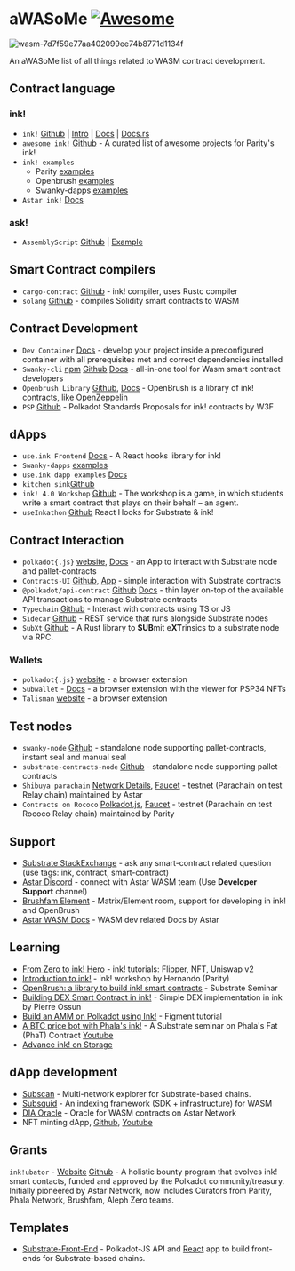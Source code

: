# aWASoMe [![Awesome](https://awesome.re/badge-flat2.svg)](https://awesome.re)
![wasm-7d7f59e77aa402099ee74b8771d1134f](https://user-images.githubusercontent.com/34627453/221525327-1a3bad79-3093-4b2b-9e18-4ae87743e09b.png)

An aWASoMe list of all things related to WASM contract development.


## Contract language
### ink!
- `ink!` [Github](https://github.com/paritytech/ink) | [Intro](https://paritytech.github.io/ink/) | [Docs](https://use.ink/) | [Docs.rs](https://docs.rs/ink/4.0.0/ink/)
- `awesome ink!` [Github](https://github.com/paritytech/awesome-ink) - A curated list of awesome projects for Parity's ink!
- `ink! examples`
  - Parity [examples](https://github.com/paritytech/ink-examples)
  - Openbrush [examples](https://github.com/727-Ventures/openbrush-contracts/tree/main/examples)
  - Swanky-dapps [examples](https://github.com/orgs/swanky-dapps/repositories)
- `Astar ink!` [Docs](https://docs.astar.network/docs/build/wasm/)
### ask!
- `AssemblyScript` [Github](https://github.com/LimeChain/as-scale-codec) | [Example](https://docs.astar.network/docs/build/wasm/ask_contracts)

## Smart Contract compilers
- `cargo-contract` [Github](https://github.com/paritytech/cargo-contract/) - ink! compiler, uses Rustc compiler
- `solang` [Github](https://github.com/hyperledger-labs/solang) - compiles Solidity smart contracts to WASM

## Contract Development
- `Dev Container` [Docs](https://github.com/AstarNetwork/swanky-dev-container) - develop your project inside a preconfigured container with all prerequisites met and correct dependencies installed
- `Swanky-cli` [npm](https://www.npmjs.com/package/@astar-network/swanky-cli) [Github](https://github.com/AstarNetwork/swanky-cli) [Docs](https://docs.astar.network/docs/build/wasm/swanky) - all-in-one tool for Wasm smart contract developers
- `Openbrush Library` [Github](https://github.com/727-Ventures/openbrush-contracts), [Docs](https://docs.openbrush.io/) - OpenBrush is a library of ink! contracts, like OpenZeppelin
- `PSP` [Github](https://github.com/w3f/PSPs) - Polkadot Standards Proposals for ink! contracts by W3F

## dApps
- `use.ink Frontend` [Docs](https://use.ink/frontend/overview) - A React hooks library for ink!
- `Swanky-dapps` [examples](https://github.com/orgs/swanky-dapps/repositories)
- `use.ink dapp examples` [Docs](https://use.ink/examples/dapps)
- `kitchen sink`[Github](https://github.com/paritytech/useink-kitchen-sink/tree/master)
- `ink! 4.0 Workshop` [Github](https://github.com/paritytech/ink-workshop) - The workshop is a game, in which students write a smart contract that plays on their behalf – an agent. 
- `useInkathon` [Github](https://github.com/scio-labs/use-inkathon) React Hooks for Substrate & ink!

## Contract Interaction
- `polkadot{.js}` [website](https://polkadot.js.org/apps/#/explorer), [Docs](https://polkadot.js.org/docs/api/) - an App to interact with Substrate node and pallet-contracts
- `Contracts-UI` [Github](https://github.com/paritytech/contracts-ui), [App](https://contracts-ui.substrate.io/) - simple interaction with Substrate contracts
- `@polkadot/api-contract` [Github](https://github.com/polkadot-js/api) [Docs](https://polkadot.js.org/docs/api-contract) - thin layer on-top of the available API transactions to manage Substrate contracts 
- `Typechain` [Github](https://github.com/727-Ventures/typechain-polkadot) - Interact with contracts using TS or JS
- `Sidecar` [Github](https://github.com/paritytech/substrate-api-sidecar) - REST service that runs alongside Substrate nodes
- `SubXt` [Github](https://github.com/paritytech/subxt) - A Rust library to **SUB**mit e**XT**rinsics to a substrate node via RPC.

### Wallets
- `polkadot{.js}` [website](https://polkadot.js.org/extension/) - a browser extension
- `Subwallet` - [Docs](https://docs.subwallet.app/) - a browser extension with the viewer for PSP34 NFTs 
- `Talisman` [website](https://talisman.xyz/#) - a browser extension

## Test nodes
- `swanky-node` [Github](https://github.com/AstarNetwork/swanky-node) - standalone node supporting pallet-contracts, instant seal and manual seal
- `substrate-contracts-node` [Github](https://github.com/paritytech/substrate-contracts-node) - standalone node supporting pallet-contracts
- `Shibuya parachain` [Network Details](https://docs.astar.network/docs/build/environment/endpoints), [Faucet](https://portal.astar.network/#/assets) - testnet (Parachain on test Relay chain) maintained by Astar
- `Contracts on Rococo` [Polkadot.js](https://polkadot.js.org/apps/?rpc=wss%3A%2F%2Frococo-contracts-rpc.polkadot.io#/explorer), [Faucet](https://wiki.polkadot.network/docs/learn-DOT#getting-rococo-tokens) - testnet (Parachain on test Rococo Relay chain) maintained by Parity

## Support
- [Substrate StackExchange](https://substrate.stackexchange.com/) - ask any smart-contract related question (use tags: ink, contract, smart-contract)
- [Astar Discord](https://discord.gg/Z3nC9U4) - connect with Astar WASM team (Use **Developer Support** channel) 
- [Brushfam Element](https://matrix.to/#/!utTuYglskDvqRRMQta:matrix.org?via=matrix.org&via=t2bot.io&via=matrix.parity.io) - Matrix/Element room, support for developing in ink! and OpenBrush
- [Astar WASM Docs](https://docs.astar.network/docs/build/wasm/) - WASM dev related Docs by Astar


## Learning
- [From Zero to ink! Hero](https://docs.astar.network/docs/build/wasm/from-zero-to-ink-hero/) - ink! tutorials: Flipper, NFT, Uniswap v2
- [Introduction to ink!](https://www.crowdcast.io/e/na-hackathon/13) - ink! workshop by Hernando (Parity)
- [OpenBrush: a library to build ink! smart contracts](https://www.youtube.com/watch?v=I5OFGNVvzOc&list=PLp0_ueXY_enXRfoaW7sTudeQH10yDvFOS&index=10) - Substrate Seminar
- [Building DEX Smart Contract in ink!](https://www.crowdcast.io/e/fundrasing-workshop) - Simple DEX implementation in ink by Pierre Ossun
- [Build an AMM on Polkadot using Ink!](https://learn.figment.io/tutorials/build-polkadot-amm-using-ink#how-to-interact-with-polkadot-js) - Figment tutorial
- [A BTC price bot with Phala's ink!](https://github.com/Phala-Network/fat-contract-workshop) - A Substrate seminar on Phala's Fat (PhaT) Contract [Youtube](https://www.youtube.com/watch?v=aZGj4FhkY6A&t=1566s)
- [Advance ink! on Storage](https://www.twitch.tv/videos/1817957273)

## dApp development
- [Subscan](https://www.subscan.io/) - Multi-network explorer for Substrate-based chains.
- [Subsquid](https://subsquid.io) - An indexing framework (SDK + infrastructure) for WASM
- [DIA Oracle](https://docs.astar.network/wasm-smart-contracts/smart-contract-development) - Oracle for WASM contracts on Astar Network
- NFT minting dApp, [Github](https://github.com/Maar-io/ink-mint-dapp), [Youtube](https://www.youtube.com/watch?v=YnmBotet6_M)

## Grants
`ink!ubator` - [Website](https://use.ink/ubator/) [Github](https://github.com/smart-contract-bounty/Ecosystem-Grants) - A holistic bounty program that evolves ink! smart contacts, funded and approved by the Polkadot community/treasury. Initially pioneered by Astar Network, now includes Curators from Parity, Phala Network, Brushfam, Aleph Zero teams.
## Templates
- [Substrate-Front-End](https://github.com/substrate-developer-hub/substrate-front-end-template) - Polkadot-JS API and [React](https://reactjs.org/) app to build front-ends for Substrate-based chains.
